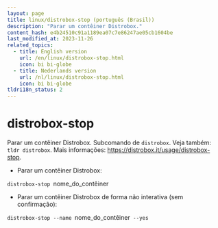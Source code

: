 ```yaml
---
layout: page
title: linux/distrobox-stop (português (Brasil))
description: "Parar um contêiner Distrobox."
content_hash: e4b24510c91a1189ea07c7e86247ae05cb1604be
last_modified_at: 2023-11-26
related_topics:
  - title: English version
    url: /en/linux/distrobox-stop.html
    icon: bi bi-globe
  - title: Nederlands version
    url: /nl/linux/distrobox-stop.html
    icon: bi bi-globe
tldri18n_status: 2
---
```

# distrobox-stop

Parar um contêiner Distrobox.
Subcomando de `distrobox`. Veja também: `tldr distrobox`.
Mais informações: <https://distrobox.it/usage/distrobox-stop>.

- Parar um contêiner Distrobox:

`distrobox-stop `<span class="tldr-var badge badge-pill bg-dark-lm bg-white-dm text-white-lm text-dark-dm font-weight-bold">nome_do_contêiner</span>

- Parar um contêiner Distrobox de forma não interativa (sem confirmação):

`distrobox-stop --name `<span class="tldr-var badge badge-pill bg-dark-lm bg-white-dm text-white-lm text-dark-dm font-weight-bold">nome_do_contêiner</span>` --yes`
